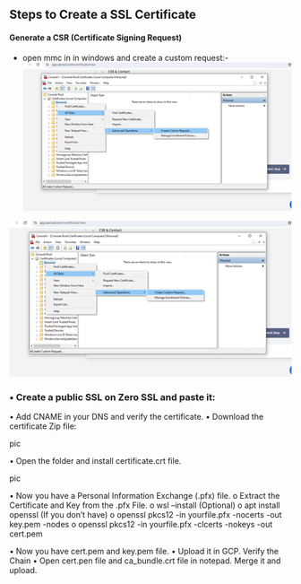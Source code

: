 ## Steps to Create a SSL Certificate
#### Generate a CSR (Certificate Signing Request)
- open mmc in in windows and create a custom request:-  
![Alt text](ssl-pic/1-mmc.png)  


<img src="ssl-pic/1-mmc.png" alt="Alt text" width="900"/>



### •	Create a public SSL on Zero SSL and paste it:

•	Add CNAME in your DNS and verify the certificate.
•	Download the certificate Zip file:


pic

•	Open the folder and install certificate.crt file.

pic

•	Now you have a Personal Information Exchange (.pfx) file.
o	Extract the Certificate and Key from the .pfx File.
o	wsl –install (Optional)
o	apt install openssl  (If you don’t have)
o	openssl pkcs12 -in yourfile.pfx -nocerts -out key.pem -nodes
o	openssl pkcs12 -in yourfile.pfx -clcerts -nokeys -out cert.pem





•	Now you have cert.pem and key.pem file.
•	Upload it in GCP.
Verify the Chain
•	Open cert.pen file and ca_bundle.crt file in notepad. Merge it and upload.
